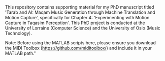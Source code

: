 This repository contains supporting material for my PhD manuscript titled 'Tarab and AI: Maqam Music Generation through Machine Translation and Motion Capture', specifically for Chapter 4: 'Experimenting with Motion Capture in Taqasim Perception'. This PhD project is conducted at the University of Lorraine (Computer Science) and the University of Oslo (Music Technology).

Note: Before using the MATLAB scripts here, please ensure you download the MIDI Toolbox (https://github.com/miditoolbox/) and include it in your MATLAB path."
